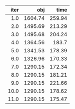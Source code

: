 |   iter |       obj |     time |
| ------:| ---------:| --------:|
|  $1.0$ | $1604.74$ | $259.94$ |
|  $2.0$ | $1495.69$ | $213.29$ |
|  $3.0$ | $1495.68$ | $204.24$ |
|  $4.0$ | $1364.56$ |  $183.7$ |
|  $5.0$ | $1341.53$ | $178.39$ |
|  $6.0$ | $1326.96$ | $170.33$ |
|  $7.0$ | $1290.15$ | $172.34$ |
|  $8.0$ | $1290.15$ | $181.21$ |
|  $9.0$ | $1290.15$ | $221.66$ |
| $10.0$ | $1290.15$ | $178.62$ |
| $11.0$ | $1290.15$ | $175.47$ |

